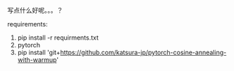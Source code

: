 写点什么好呢。。。？

requirements:

1. pip install -r requirments.txt
2. pytorch
3. pip install 'git+https://github.com/katsura-jp/pytorch-cosine-annealing-with-warmup'